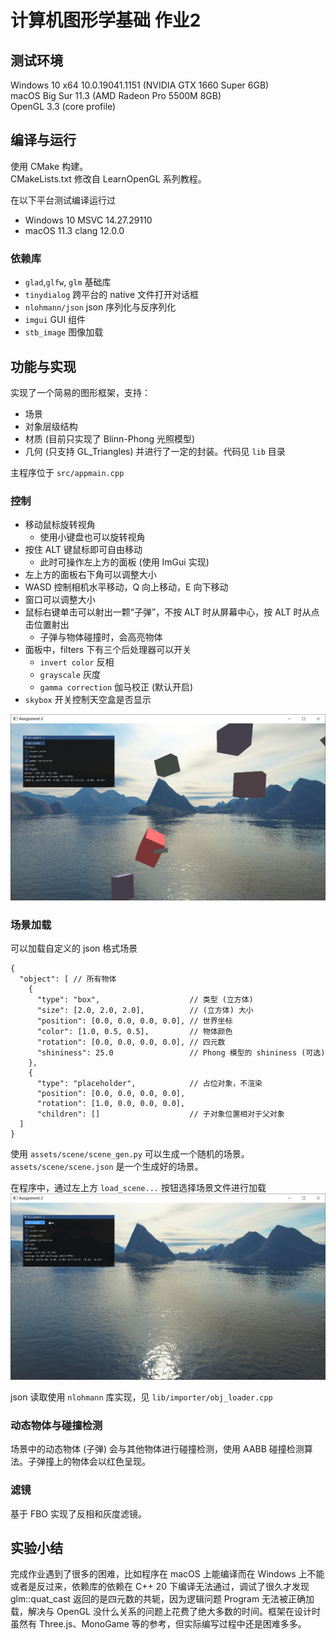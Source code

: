 # 计算机图形学基础 作业2

## 测试环境
Windows 10 x64 10.0.19041.1151  (NVIDIA GTX 1660 Super 6GB)  
macOS Big Sur 11.3 (AMD Radeon Pro 5500M 8GB)  
OpenGL 3.3 (core profile)

## 编译与运行
使用 CMake 构建。  
CMakeLists.txt 修改自 LearnOpenGL 系列教程。

在以下平台测试编译运行过
- Windows 10 MSVC 14.27.29110
- macOS 11.3 clang 12.0.0

### 依赖库
- `glad`,`glfw`, `glm` 基础库
- `tinydialog` 跨平台的 native 文件打开对话框
- `nlohmann/json` json 序列化与反序列化
- `imgui` GUI 组件
- `stb_image` 图像加载

## 功能与实现
实现了一个简易的图形框架，支持：
- 场景
- 对象层级结构
- 材质 (目前只实现了 Blinn-Phong 光照模型)
- 几何 (只支持 GL_Triangles)
并进行了一定的封装。代码见 `lib` 目录

主程序位于 `src/appmain.cpp` 

### 控制
- 移动鼠标旋转视角
  - 使用小键盘也可以旋转视角
- 按住 ALT 键鼠标即可自由移动
  - 此时可操作左上方的面板 (使用 ImGui 实现)
- 左上方的面板右下角可以调整大小
- WASD 控制相机水平移动，Q 向上移动，E 向下移动
- 窗口可以调整大小
- 鼠标右键单击可以射出一颗“子弹”，不按 ALT 时从屏幕中心，按 ALT 时从点击位置射出
  - 子弹与物体碰撞时，会高亮物体
- 面板中，filters 下有三个后处理器可以开关
  - `invert color` 反相
  - `grayscale` 灰度
  - `gamma correction` 伽马校正 (默认开启)
- `skybox` 开关控制天空盒是否显示

![](doc-images/title.png)

### 场景加载
可以加载自定义的 json 格式场景
```jsonc
{
  "object": [ // 所有物体
    {
      "type": "box",                    // 类型 (立方体)
      "size": [2.0, 2.0, 2.0],          // (立方体) 大小
      "position": [0.0, 0.0, 0.0, 0.0], // 世界坐标
      "color": [1.0, 0.5, 0.5],         // 物体颜色
      "rotation": [0.0, 0.0, 0.0, 0.0], // 四元数
      "shininess": 25.0                 // Phong 模型的 shininess (可选)
    }, 
    {
      "type": "placeholder",            // 占位对象，不渲染
      "position": [0.0, 0.0, 0.0, 0.0],
      "rotation": [1.0, 0.0, 0.0, 0.0],
      "children": []                    // 子对象位置相对于父对象
  ]
}
```
使用 `assets/scene/scene_gen.py` 可以生成一个随机的场景。`assets/scene/scene.json` 是一个生成好的场景。

在程序中，通过左上方 `load_scene...` 按钮选择场景文件进行加载
![](doc-images/1.png)

json 读取使用 `nlohmann` 库实现，见 `lib/importer/obj_loader.cpp`

### 动态物体与碰撞检测
场景中的动态物体 (子弹) 会与其他物体进行碰撞检测，使用 AABB 碰撞检测算法。子弹撞上的物体会以红色呈现。

### 滤镜
基于 FBO 实现了反相和灰度滤镜。

## 实验小结

完成作业遇到了很多的困难，比如程序在 macOS 上能编译而在 Windows 上不能或者是反过来，依赖库的依赖在
C++ 20 下编译无法通过，调试了很久才发现 glm::quat_cast 返回的是四元数的共轭，因为逻辑问题 
Program 无法被正确加载，解决与 OpenGL 没什么关系的问题上花费了绝大多数的时间。框架在设计时虽然有
Three.js、MonoGame 等的参考，但实际编写过程中还是困难多多。
